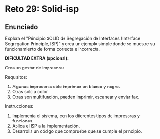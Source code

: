 # Reto 29: Solid-isp

## Enunciado

Explora el "Principio SOLID de Segregación de Interfaces (Interface Segregation Principle, ISP)" y crea un ejemplo simple donde se muestre su funcionamiento de forma correcta e incorrecta.

**DIFICULTAD EXTRA (opcional):**

Crea un gestor de impresoras.

Requisitos:

1. Algunas impresoras sólo imprimen en blanco y negro.
2. Otras sólo a color.
3. Otras son multifunción, pueden imprimir, escanear y enviar fax.

Instrucciones:

1. Implementa el sistema, con los diferentes tipos de impresoras y funciones.
2. Aplica el ISP a la implementación.
3. Desarrolla un código que compruebe que se cumple el principio.
